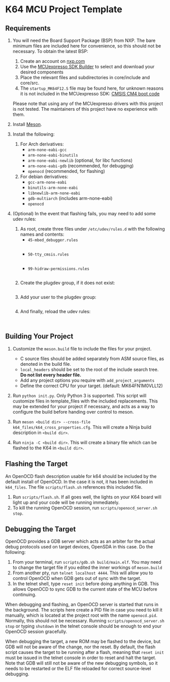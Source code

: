 # K64 MCU Project Template

## Requirements
1. You will need the Board Support Package (BSP) from NXP.  The bare minimum
   files are included here for convenience, so this should not be necessary.
   To obtain the latest BSP:
   1. Create an account on [nxp.com](https://nxp.com)
   2. Use the [MCUexpresso SDK Builder](https://mcuxpresso.nxp.com/en/select)
      to select and download your desired components
   3. Place the relevant files and subdirectories in core/include and core/src.
   4. The `startup_MK64F12.S` file may be found here, for unknown reasons
      it is not included in the MCUexpresso SDK:
      [CMSIS CM4 boot code](https://github.com/ARMmbed/mbed-hal-k64f)

   Please note that using any of the MCUexpresso drivers with this project is
   not tested.  The maintainers of this project have no experience with them.

2. Install [Meson](https://mesonbuild.com).

3. Install the following:
    1. For Arch derivatives:
        - `arm-none-eabi-gcc`
        - `arm-none-eabi-binutils`
        - `arm-none-eabi-newlib` (optional, for libc functions)
        - `arm-none-eabi-gdb` (recommended, for debugging)
        - `openocd` (recommended, for flashing)
    2. For debian derivatives:
        - `gcc-arm-none-eabi`
        - `binutils-arm-none-eabi`
        - `libnewlib-arm-none-eabi`
        - `gdb-multiarch` (includes arm-none-eabi)
        - `openocd`
4. (Optional) In the event that flashing fails, you may need to add some udev rules:
    1. As root, create three files under `/etc/udev/rules.d` with the following names and contents:
        - `45-mbed_debugger.rules`
            ~~~SUBSYSTEM=="usb", ATTR{idVendor}=="0d28", ATTR{idProduct}=="0204", MODE="0660", GROUP="plugdev"~~~
        - `50-tty_cmsis.rules`
            ~~~KERNEL=="ttyACM[0 ... 9]" SYMLINK+="%k" GROUP="plugdev" MODE="0660"~~~
        - `99-hidraw-permissions.rules`
            ~~~KERNEL=="hidraw*", SUBSYSTEM=="hidraw", MODE="0664", GROUP="plugdev"~~~
    2. Create the plugdev group, if it does not exist:
        ~~~sudo getent group plugdev || sudo groupadd plugdev~~~
    3. Add your user to the plugdev group:
        ~~~sudo usermod -aG plugdev $USER~~~
    4. And finally, reload the udev rules:
        ~~~sudo udevadm control --reload-rules~~~


## Building Your Project
1. Customize the `meson.build` file to include the files for your project.
    - C source files should be added separately from ASM source files,
      as denoted in the build file.
    - `local_headers` should be set to the root of the include search tree.
      __Do not list every header file.__
    - Add any project options you require with `add_project_arguments`
    - Define the correct CPU for your target. (default: MK64FN1M0VLL12)

2. Run `python init.py`. Only Python 3 is supported.  This script will customize
   files in template\_files with the included replacements.  This may be
   extended for your project if necessary, and acts as a way to configure the
   build before handing over control to meson.

3. Run `meson <build dir> --cross-file k64_files/k64_cross_properties.cfg`.
   This will create a Ninja build description in `<build dir>`.

4. Run `ninja -C <build dir>`.  This will create a binary file which
   can be flashed to the K64 in `<build dir>`.

## Flashing the Target
An OpenOCD flash description usable for k64 should be included by the default
install of OpenOCD.  In the case it is not, it has been included in `k64_files`.
The file `scripts/flash.sh` references this included file.
1. Run `scripts/flash.sh`.  If all goes well, the lights on your K64 board will
   light up and your code will be running immediately.
2. To kill the running OpenOCD session, run `scripts/openocd_server.sh stop`.

## Debugging the Target
OpenOCD provides a GDB server which acts as an arbiter for the actual debug
protocols used on target devices, OpenSDA in this case.
Do the following:
1. From your terminal, run `scripts/gdb.sh build/main.elf`.  You may need to
   change the target file if you edited the inner workings of `meson.build`
2. From another pty, run `telnet localhost 4444`.  This will allow you to
   control OpenOCD when GDB gets out of sync with the target.
3. In the telnet shell, type `reset init` before doing anything in GDB. This
   allows OpenOCD to sync GDB to the current state of the MCU before continuing.

When debugging and flashing, an OpenOCD server is started that runs in the
background.  The scripts here create a PID file in case you need to kill it
manually, which is located at the project root with the name `openocd.pid`.
Normally, this should not be necessary.  Running
`scripts/openocd_server.sh stop` or typing `shutdown` in the telnet console
should be enough to end your OpenOCD session gracefully.

When debugging the target, a new ROM may be flashed to the device, but GDB will
not be aware of the change, nor the reset.  By default, the flash script causes
the target to be running after a flash, meaning that `reset init` must be issued
in the telnet console in order to reset and halt the target.  Note that GDB will
still not be aware of the new debugging symbols, so it needs to be restarted or
the ELF file reloaded for correct source-level debugging.
